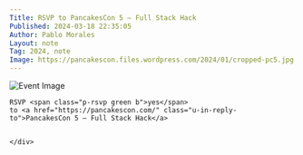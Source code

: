 ```yaml
---
Title: RSVP to PancakesCon 5 – Full Stack Hack
Published: 2024-03-18 22:35:05
Author: Pablo Morales
Layout: note
Tag: 2024, note
Image: https://pancakescon.files.wordpress.com/2024/01/cropped-pc5.jpg
---
```

<div class="measure db center f5 f4-ns lh-copy">
   <img class="db w-100 mt4 mt5-ns" src="https://pancakescon.files.wordpress.com/2024/01/cropped-pc5.jpg" alt="Event Image">

    RSVP <span class="p-rsvp green b">yes</span> 
    to <a href="https://pancakescon.com/" class="u-in-reply-to">PancakesCon 5 – Full Stack Hack</a>


    </div>
